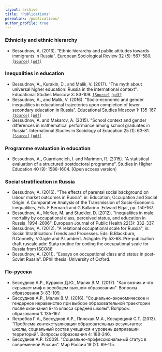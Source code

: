 ```yaml
---
layout: archive
title: "Publications"
permalink: /publications/
author_profile: true
---
```

<!-- 
{% if author.googlescholar %}
  You can also find my articles on <u><a href="{{author.googlescholar}}">my Google Scholar profile</a>.</u>
{% endif %}

{% include base_path %}

{% for post in site.publications reversed %}
  {% include archive-single.html %}
{% endfor %} -->

### Ethnicity and ethnic hierarchy

* Bessudnov, A. (2016). "Ethnic hierarchy and public attitudes towards immigrants in Russia". European Sociological Review 32 (5): 567-580. [`[Source]`](https://doi.org/10.1093/esr/jcw002) [`[pdf]`](../files/ESR2016_open.pdf)

### Inequalities in education

* Bessudnov, A., Kurakin, D., and Malik, V. (2017). "The myth about universal higher education: Russia in the international context". Educational Studies Moscow 3: 83-109. [`[Source]`](https://doi.org/10.17323/1814-9545-2016-1-135-167) [`[pdf]`](../files/VO2017.pdf)
* Bessudnov, A., and Malik, V. (2016). "Socio-economic and gender inequalities in educational trajectories upon completion of lower secondary education in Russia". Educational Studies Moscow 1: 135-167. [`[Source]`](https://doi.org/10.17323/1814-9545-2017-3-83-109) [`[pdf]`](../files/VO2016.pdf)
* Bessudnov, A. and Makarov, A. (2015). "School context and gender differences in mathematical performance among school graduates in Russia". International Studies in Sociology of Education 25 (1): 63-81. [`[Source]`](https://doi.org/10.1080/09620214.2014.1000937) [`[pdf]`](../files/ISSE2015_open.pdf)


### Programme evaluation in education

* Bessudnov, A., Guardiancich, I. and Marimon, R. (2015). "A statistical evaluation of a structured postdoctoral programme". Studies in Higher Education 40 (9): 1588-1604. [Open access version]

### Social stratification in Russia

* Bessudnov, A. (2016). "The effects of parental social background on labour market outcomes in Russia", in: Education, Occupation and Social Origin: A Comparative Analysis of the Transmission of Socio-Economic Inequalities, Eds. F.Bernardi and G.Ballarino. Edward Elgar, pp. 150-167.
* Bessudnov, A., McKee, M. and Stuckler, D. (2012). "Inequalities in male mortality by occupational class, perceived status, and education in Russia, 1994-2006". European Journal of Public Health 22(3): 332-337.
* Bessudnov, A. (2012). "A relational occupational scale for Russia", in: Social Stratification: Trends and Processes. Eds. B.Blackburn, R.Connelly, V.Gayle and P.Lambert. Ashgate. Pp.53-68.
Pre-publication draft
ruscale.ado: Stata routine for coding the occupational scale for Russia from ISCO88
* Bessudnov, A. (2011). "Essays on occupational class and status in post-Soviet Russia". DPhil thesis. University of Oxford.

### По-русски

* Бессуднов А.Р., Куракин Д.Ю., Малик В.М. (2017). "Как возник и что скрывает миф о всеобщем высшем образовании". Вопросы образования 3: 83-109.
* Бессуднов А.Р., Малик В.М. (2016). "Социально-экономическое и гендерное неравенство при выборе образовательной траектории после окончания 9-го класса средней школы". Вопросы образования 1: 135-167.
* Ястребов Г.А., Бессуднов А.Р., Пинская М.А., Косарецкий С.Г. (2013). "Проблема контекстуализации образовательных результатов: школы, социальный состав учащихся и уровень депривации территорий". Вопросы образования 4: 188-246.
* Бессуднов А.Р. (2009). "Социально-профессиональный статус в современной России". Мир России 18 (2): 89-115.